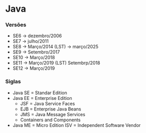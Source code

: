 # Java

### Versões

- SE6  -> dezembro/2006
- SE7  -> julho/2011
- SE8  -> Março/2014 (LST) -> março/2025
- SE9  -> Setembro/2017
- SE10 -> Março/2018
- SE11 -> Março/2019 (LST) Setembrp/2018
- SE12 -> Março/2019


### Siglas

- Java SE = Standar Edition
- Java EE = Enterprise Edition
    + JSF = Java Service Faces
    + EJB = Enterprise Java Beans
    + JMS = Java Message Services
    + Containers and Components
- Java ME = Micro Edition
ISV = Independent Software Vendor